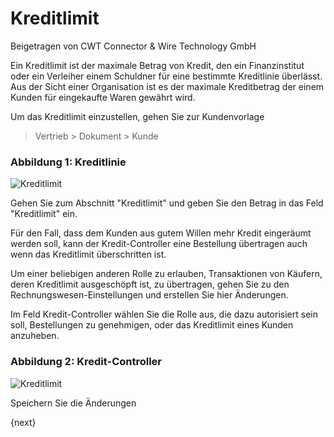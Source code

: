 # Kreditlimit

<span class="text-muted contributed-by">Beigetragen von CWT Connector & Wire Technology GmbH</span> 

Ein Kreditlimit ist der maximale Betrag von Kredit, den ein Finanzinstitut oder ein Verleiher einem Schuldner für eine bestimmte Kreditlinie überlässt. Aus der Sicht einer Organisation ist es der maximale Kreditbetrag der einem Kunden für eingekaufte Waren gewährt wird.

Um das Kreditlimit einzustellen, gehen Sie zur Kundenvorlage

> Vertrieb > Dokument > Kunde

### Abbildung 1: Kreditlinie

<img class="screenshot" alt="Kreditlimit" src="{{docs_base_url}}/assets/img/accounts/credit-limit-1.png">

Gehen Sie zum Abschnitt "Kreditlimit" und geben Sie den Betrag in das Feld "Kreditlimit" ein.

Für den Fall, dass dem Kunden aus gutem Willen mehr Kredit eingeräumt werden soll, kann der Kredit-Controller eine Bestellung übertragen auch wenn das Kreditlimit überschritten ist.

Um einer beliebigen anderen Rolle zu erlauben, Transaktionen von Käufern, deren Kreditlimit ausgeschöpft ist, zu übertragen, gehen Sie zu den Rechnungswesen-Einstellungen und erstellen Sie hier Änderungen.

Im Feld Kredit-Controller wählen Sie die Rolle aus, die dazu autorisiert sein soll, Bestellungen zu genehmigen, oder das Kreditlimit eines Kunden anzuheben.

### Abbildung 2: Kredit-Controller

<img class="screenshot" alt="Kreditlimit" src="{{docs_base_url}}/assets/img/accounts/credit-limit-2.png">

Speichern Sie die Änderungen

{next}
